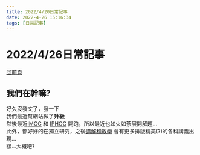 ```yaml
---
title: 2022/4/20日常記事
date: 2022-4-26 15:16:34
tags: [日常記事]
---
```

# 2022/4/26日常記事  
[回前頁](https://sggsdatafornehs.github.io/post/daily/index)  
## 我們在幹嘛?   
好久沒發文了，發一下  
我們最近幫網站做了**升級**  
然後最近[IMOC](https://imocamp.github.io/signup.html) 和 [IPHOC](https://iphoc.blogspot.com/) 開跑，所以最近也如火如荼展開解題...  
此外，都好好的在獨立研究，之後[講解和教學](https://sggsdatafornehs.github.io/post/sources/) 會有更多排版精美(?)的各科講義出現...  
額...大概吧?  

